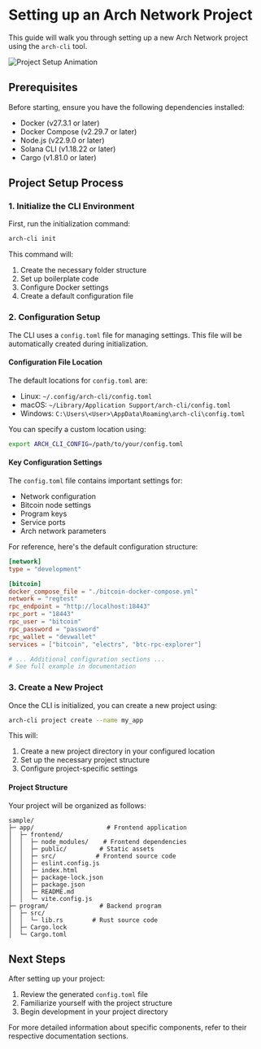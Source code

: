 # Setting up an Arch Network Project

This guide will walk you through setting up a new Arch Network project using the `arch-cli` tool.

<div class="terminal-animation">
  <img src="../assets/setup-project-demo.gif" alt="Project Setup Animation" />
</div>

## Prerequisites

Before starting, ensure you have the following dependencies installed:
- Docker (v27.3.1 or later)
- Docker Compose (v2.29.7 or later)
- Node.js (v22.9.0 or later)
- Solana CLI (v1.18.22 or later)
- Cargo (v1.81.0 or later)

## Project Setup Process

### 1. Initialize the CLI Environment

First, run the initialization command:

```bash
arch-cli init
```

This command will:
1. Create the necessary folder structure
2. Set up boilerplate code
3. Configure Docker settings
4. Create a default configuration file

### 2. Configuration Setup

The CLI uses a `config.toml` file for managing settings. This file will be automatically created during initialization.

#### Configuration File Location

The default locations for `config.toml` are:
- Linux: `~/.config/arch-cli/config.toml`
- macOS: `~/Library/Application Support/arch-cli/config.toml`
- Windows: `C:\Users\<User>\AppData\Roaming\arch-cli\config.toml`

You can specify a custom location using:
```bash
export ARCH_CLI_CONFIG=/path/to/your/config.toml
```

#### Key Configuration Settings

The `config.toml` file contains important settings for:
- Network configuration
- Bitcoin node settings
- Program keys
- Service ports
- Arch network parameters

For reference, here's the default configuration structure:

```toml
[network]
type = "development"

[bitcoin]
docker_compose_file = "./bitcoin-docker-compose.yml"
network = "regtest"
rpc_endpoint = "http://localhost:18443"
rpc_port = "18443"
rpc_user = "bitcoin"
rpc_password = "password"
rpc_wallet = "devwallet"
services = ["bitcoin", "electrs", "btc-rpc-explorer"]

# ... Additional configuration sections ...
# See full example in documentation
```

### 3. Create a New Project

Once the CLI is initialized, you can create a new project using:

```bash
arch-cli project create --name my_app
```

This will:
1. Create a new project directory in your configured location
2. Set up the necessary project structure
3. Configure project-specific settings

#### Project Structure

Your project will be organized as follows:

```ignore
sample/
├─ app/                    # Frontend application
│  ├─ frontend/
│  │  ├─ node_modules/    # Frontend dependencies
│  │  ├─ public/         # Static assets
│  │  ├─ src/           # Frontend source code
│  │  ├─ eslint.config.js
│  │  ├─ index.html
│  │  ├─ package-lock.json
│  │  ├─ package.json
│  │  ├─ README.md
│  │  └─ vite.config.js
├─ program/              # Backend program
│  ├─ src/
│  │  └─ lib.rs        # Rust source code
│  ├─ Cargo.lock
│  └─ Cargo.toml
```

## Next Steps

After setting up your project:
1. Review the generated `config.toml` file
2. Familiarize yourself with the project structure
3. Begin development in your project directory

For more detailed information about specific components, refer to their respective documentation sections.
